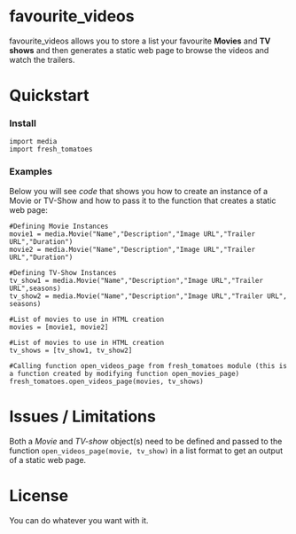 # favourite_videos

favourite_videos allows you to store a list your favourite **Movies** and **TV shows** and then generates a static web page to browse the videos and watch the trailers.

# Quickstart

### Install
    import media
    import fresh_tomatoes

### Examples
Below you will see _code_ that shows you how to create an instance of a Movie or TV-Show and how to pass it to the function that creates a static web page:

	#Defining Movie Instances
	movie1 = media.Movie("Name","Description","Image URL","Trailer URL","Duration")
	movie2 = media.Movie("Name","Description","Image URL","Trailer URL","Duration")
	
	#Defining TV-Show Instances
	tv_show1 = media.Movie("Name","Description","Image URL","Trailer URL",seasons)
	tv_show2 = media.Movie("Name","Description","Image URL","Trailer URL", seasons)

	#List of movies to use in HTML creation
	movies = [movie1, movie2]

	#List of movies to use in HTML creation
	tv_shows = [tv_show1, tv_show2]

	#Calling function open_videos_page from fresh_tomatoes module (this is a function created by modifying function open_movies_page)
	fresh_tomatoes.open_videos_page(movies, tv_shows)

# Issues / Limitations
Both a _Movie_ and  _TV-show_ object(s) need to be defined and passed to the function `open_videos_page(movie, tv_show)` in a list format to get an output of a static web page.

# License
You can do whatever you want with it.    
